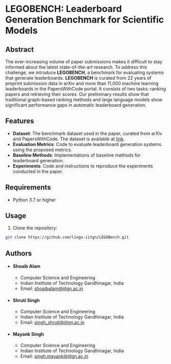 # LEGOBENCH: Leaderboard Generation Benchmark for Scientific Models

<!-- ![GitHub](https://img.shields.io/github/license/lingo-iitgn/LEGOBench)
![GitHub release (latest by date)](https://img.shields.io/github/v/release/lingo-iitgn/LEGOBench)
![GitHub last commit](https://img.shields.io/github/last-commit/lingo-iitgn/LEGOBench)
 -->


## Abstract

The ever-increasing volume of paper submissions makes it difficult to stay informed about the latest state-of-the-art research. To address this challenge, we introduce **LEGOBENCH**, a benchmark for evaluating systems that generate leaderboards. **LEGOBENCH** is curated from 22 years of preprint submission data in arXiv and more than 11,000 machine learning leaderboards in the PapersWithCode portal. It consists of two tasks: ranking papers and retrieving their scores. Our preliminary results show that traditional graph-based ranking methods and large language models show significant performance gaps in automatic leaderboard generation.

## Features

- **Dataset**: The benchmark dataset used in the paper, curated from arXiv and PapersWithCode.
The dataset is available at [link](https://osf.io/9v2py/?view_only=6f91b0b510df498ba01595f8f278f94c).  
- **Evaluation Metrics**: Code to evaluate leaderboard generation systems using the proposed metrics.
- **Baseline Methods**: Implementations of baseline methods for leaderboard generation.
- **Experiments**: Code and instructions to reproduce the experiments conducted in the paper.

## Requirements

- Python 3.7 or higher
<!-- - Additional requirements can be found in the `requirements.txt` file. -->

## Usage

1. Clone the repository:

```bash
git clone https://github.com/lingo-iitgn/LEGOBench.git 
```


## Authors

- #### Shoaib Alam
  - Computer Science and Engineering
  - Indian Institute of Technology Gandhinagar, India
  - Email: shoaibalam@iitgn.ac.in
- #### Shruti Singh
  - Computer Science and Engineering
  - Indian Institute of Technology Gandhinagar, India
  - Email: singh_shruti@iitgn.ac.in
- #### Mayank Singh
  - Computer Science and Engineering
  - Indian Institute of Technology Gandhinagar, India
  - Email: singh.mayank@iitgn.ac.in

